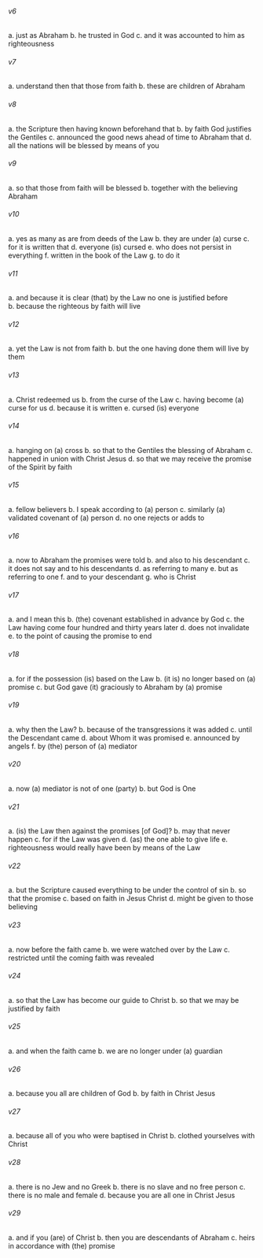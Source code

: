 ###### v6
a. just as Abraham
b. he trusted in God
c. and it was accounted to him as righteousness

###### v7
a. understand then that those from faith
b. these are children of Abraham

###### v8
a. the Scripture then having known beforehand that
b. by faith God justifies the Gentiles
c. announced the good news ahead of time to Abraham that
d. all the nations will be blessed by means of you

###### v9
a. so that those from faith will be blessed
b. together with the believing Abraham

###### v10
a. yes as many as are from deeds of the Law
b. they are under (a) curse
c. for it is written that
d. everyone (is) cursed
e. who does not persist in everything
f. written in the book of the Law
g. to do it

###### v11
a. and because it is clear (that) by the Law no one is justified before  
b. because the righteous by faith will live

###### v12
a. yet the Law is not from faith
b. but the one having done them will live by them

###### v13
a. Christ redeemed us
b. from the curse of the Law
c. having become (a) curse for us
d. because it is written
e. cursed (is) everyone

###### v14
a. hanging on (a) cross
b. so that to the Gentiles the blessing of Abraham
c. happened in union with Christ Jesus
d. so that we may receive the promise of the Spirit by faith

###### v15
a. fellow believers
b. I speak according to (a) person
c. similarly (a) validated covenant of (a) person
d. no one rejects or adds to

###### v16
a. now to Abraham the promises were told
b. and also to his descendant
c. it does not say and to his descendants
d. as referring to many
e. but as referring to one
f. and to your descendant
g. who is Christ

###### v17
a. and I mean this
b. (the) covenant established in advance by God
c. the Law having come four hundred and thirty years later
d. does not invalidate
e. to the point of causing the promise to end

###### v18
a. for if the possession (is) based on the Law
b. (it is) no longer based on (a) promise
c. but God gave (it) graciously to Abraham by (a) promise

###### v19
a. why then the Law?
b. because of the transgressions it was added
c. until the Descendant came
d. about Whom it was promised
e. announced by angels
f. by (the) person of (a) mediator

###### v20
a. now (a) mediator is not of one (party)
b. but God is One

###### v21
a. (is) the Law then against the promises [of God]?
b. may that never happen
c. for if the Law was given
d. (as) the one able to give life
e. righteousness would really have been by means of the Law

###### v22
a. but the Scripture caused everything to be under the control of sin
b. so that the promise
c. based on faith in Jesus Christ
d. might be given to those believing

###### v23
a. now before the faith came
b. we were watched over by the Law
c. restricted until the coming faith was revealed

###### v24
a. so that the Law has become our guide to Christ
b. so that we may be justified by faith

###### v25
a. and when the faith came
b. we are no longer under (a) guardian

###### v26
a. because you all are children of God
b. by faith in Christ Jesus

###### v27
a. because all of you who were baptised in Christ
b. clothed yourselves with Christ

###### v28
a. there is no Jew and no Greek
b. there is no slave and no free person
c. there is no male and female
d. because you are all one in Christ Jesus

###### v29
a. and if you (are) of Christ
b. then you are descendants of Abraham
c. heirs in accordance with (the) promise

